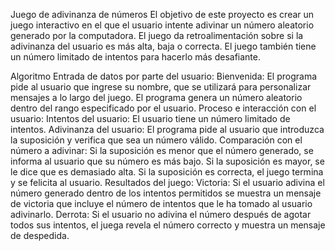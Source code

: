 Juego de adivinanza de números
El objetivo de este proyecto es crear un juego interactivo en el que el usuario intente adivinar un número aleatorio generado por la computadora. El juego da retroalimentación sobre si la adivinanza del usuario es más alta, baja o correcta. El juego también tiene un número limitado de intentos para hacerlo más desafiante.

Algoritmo
Entrada de datos por parte del usuario:
Bienvenida: El programa pide al usuario que ingrese su nombre, que se utilizará para personalizar mensajes a lo largo del juego.
El programa genera un número aleatorio dentro del rango especificado por el usuario.
Proceso e interacción con el usuario:
Intentos del usuario: El usuario tiene un número limitado de intentos.
Adivinanza del usuario: El programa pide al usuario que introduzca la suposición y verifica que sea un número válido.
Comparación con el número a adivinar:
Si la suposición es menor que el número generado, se informa al usuario que su número es más bajo.
Si la suposición es mayor, se le dice que es demasiado alta.
Si la suposición es correcta, el juego termina y se felicita al usuario.
Resultados del juego:
Victoria: Si el usuario adivina el número generado dentro de los intentos permitidos se muestra un mensaje de victoria que incluye el número de intentos que le ha tomado al usuario adivinarlo.
Derrota: Si el usuario no adivina el número después de agotar todos sus intentos, el juega revela el número correcto y muestra un mensaje de despedida.
